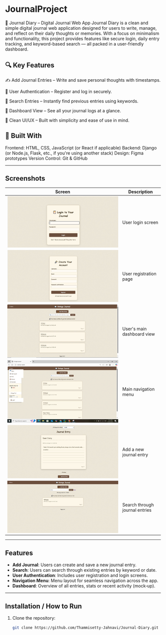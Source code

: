 # JournalProject
📝 Journal Diary – Digital Journal Web App
Journal Diary is a clean and simple digital journal web application designed for users to write, manage, and reflect on their daily thoughts or memories. With a focus on minimalism and functionality, this project provides features like secure login, daily entry tracking, and keyword-based search — all packed in a user-friendly dashboard.

## 🔍 Key Features
✍️ Add Journal Entries – Write and save personal thoughts with timestamps.

🔐 User Authentication – Register and log in securely.

🧠 Search Entries – Instantly find previous entries using keywords.

📅 Dashboard View – See all your journal logs at a glance.

📲 Clean UI/UX – Built with simplicity and ease of use in mind.

## 📌 Built With
Frontend: HTML, CSS, JavaScript (or React if applicable)
Backend: Django (or Node.js, Flask, etc., if you're using another stack)
Design: Figma prototypes
Version Control: Git & GitHub

---
## Screenshots
| Screen | Description |
|--------|-------------|
| ![Login](Screenshots/login.JPG)             | User login screen |
| ![Register](Screenshots/register.JPG)       | User registration page |
| ![Dashboard](Screenshots/dashboard.JPG)     | User's main dashboard view |
| ![Menu](Screenshots/menu.png)               | Main navigation menu |
| ![Add Journal](Screenshots/addjournal.JPG) | Add a new journal entry |
| ![Search](Screenshots/search.JPG)           | Search through journal entries |

---

## Features

- **Add Journal**: Users can create and save a new journal entry.  
- **Search**: Users can search through existing entries by keyword or date.  
- **User Authentication**: Includes user registration and login screens.  
- **Navigation Menu**: Menu layout for seamless navigation across the app.  
- **Dashboard**: Overview of all entries, stats or recent activity (mock‑up).

---

## Installation / How to Run

1. Clone the repository:  
   ```bash
   git clone https://github.com/Thammisetty-Jahnavi/Journal-Diary.git
     
